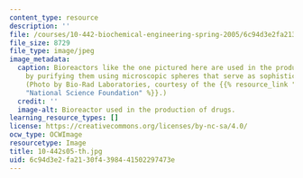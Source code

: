 ```yaml
---
content_type: resource
description: ''
file: /courses/10-442-biochemical-engineering-spring-2005/6c94d3e2fa2130f4398441502297473e_10-442s05-th.jpg
file_size: 8729
file_type: image/jpeg
image_metadata:
  caption: Bioreactors like the one pictured here are used in the production of drugs
    by purifying them using microscopic spheres that serve as sophisticated filters.
    (Photo by Bio-Rad Laboratories, courtesy of the {{% resource_link "690879ea-ed84-49b4-97de-ec194d3ab5bc"
    "National Science Foundation" %}}.)
  credit: ''
  image-alt: Bioreactor used in the production of drugs.
learning_resource_types: []
license: https://creativecommons.org/licenses/by-nc-sa/4.0/
ocw_type: OCWImage
resourcetype: Image
title: 10-442s05-th.jpg
uid: 6c94d3e2-fa21-30f4-3984-41502297473e
---
```

